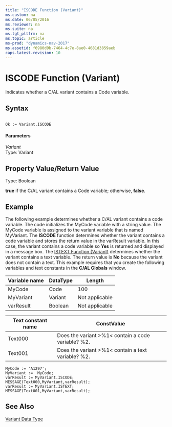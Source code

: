 ```yaml
---
title: "ISCODE Function (Variant)"
ms.custom: na
ms.date: 06/05/2016
ms.reviewer: na
ms.suite: na
ms.tgt_pltfrm: na
ms.topic: article
ms-prod: "dynamics-nav-2017"
ms.assetid: f6980d9b-7464-4c7e-8ae0-4681d3859aeb
caps.latest.revision: 10
---
```

# ISCODE Function (Variant)
Indicates whether a C/AL variant contains a Code variable.  
  
## Syntax  
  
```  
  
Ok := Variant.ISCODE  
```  
  
#### Parameters  
 *Variant*  
 Type: Variant  
  
## Property Value/Return Value  
 Type: Boolean  
  
 **true** if the C/AL variant contains a Code variable; otherwise, **false**.  
  
## Example  
 The following example determines whether a C/AL variant contains a code variable. The code initializes the MyCode variable with a string value. The MyCode variable is assigned to the variant variable that is named MyVariant. The **ISCODE** function determines whether the variant contains a code variable and stores the return value in the varResult variable. In this case, the variant contains a code variable so **Yes** is returned and displayed in a message box. The [ISTEXT Function \(Variant\)](ISTEXT-Function--Variant-.md) determines whether the variant contains a text variable. The return value is **No** because the variant does not contain a text. This example requires that you create the following variables and text constants in the **C/AL Globals** window.  
  
|Variable name|DataType|Length|  
|-------------------|--------------|------------|  
|MyCode|Code|100|  
|MyVariant|Variant|Not applicable|  
|varResult|Boolean|Not applicable|  
  
|Text constant name|ConstValue|  
|------------------------|----------------|  
|Text000|Does the variant \>%1\< contain a code variable? %2.|  
|Text001|Does the variant \>%1\< contain a text variable? %2.|  
  
```  
MyCode := 'A1297';  
MyVariant :=  MyCode;  
varResult := MyVariant.ISCODE;  
MESSAGE(Text000,MyVariant,varResult);  
varResult := MyVariant.ISTEXT;  
MESSAGE(Text001,MyVariant,varResult);  
```  
  
## See Also  
 [Variant Data Type](Variant-Data-Type.md)